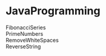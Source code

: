 # JavaProgramming

FibonacciSeries<br/>
PrimeNumbers<br/>
RemoveWhiteSpaces<br/>
ReverseString<br/>
